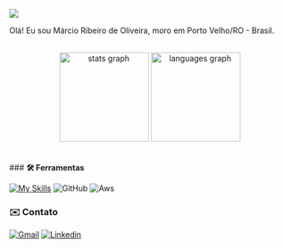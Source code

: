 ![](https://estruyf-github.azurewebsites.net/api/VisitorHit?user=marciorbr&repo=marciorbr&countColorcountColor&countColor=%237B1E7A)

Olá! Eu sou Márcio Ribeiro de Oliveira, moro em Porto Velho/RO - Brasil.
<br>
<br>
<div align="center">
  <img src="https://github-readme-stats.vercel.app/api?hide_title=false&hide_rank=false&show_icons=true&include_all_commits=true&count_private=true&disable_animations=false&theme=github_dark&locale=pt-br&hide_border=false&username=marciorbr" height="160" alt="stats graph"  />
  <img src="https://github-readme-stats.vercel.app/api/top-langs?locale=pt-br&hide_title=false&layout=compact&card_width=320&langs_count=5&theme=github_dark&hide_border=false&username=marciorbr" height="160" alt="languages graph"  />
</div>
<br>
<br>
### <strong>🛠️ Ferramentas</strong>

[![My Skills](https://skills.thijs.gg/icons?i=docker,git,kubernetes,postgres,py, )](https://skills.thijs.gg)
![GitHub](https://img.shields.io/badge/GitHub-100000?style=for-the-badge&logo=github&logoColor=white)
![Aws](https://img.shields.io/badge/Amazon_AWS-232F3E?style=for-the-badge&logo=amazon-aws&logoColor=white)

### ✉️ Contato

<a target='_blank' href='mailto:marcio035@gmail.com'>![Gmail](https://img.shields.io/badge/Gmail-D14836?style=for-the-badge&logo=gmail&logoColor=white)</a>
<a target='_blank' href='https://www.linkedin.com/in/marciorbr/'>![Linkedin](https://img.shields.io/badge/LinkedIn-0077B5?style=for-the-badge&logo=linkedin&logoColor=white)</a>
